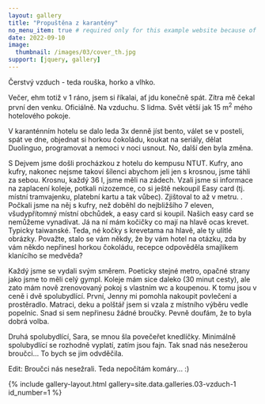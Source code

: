 ```yaml
---
layout: gallery
title: "Propuštěna z karantény"
no_menu_item: true # required only for this example website because of menu construction
date: 2022-09-10 
image:
  thumbnail: /images/03/cover_th.jpg
support: [jquery, gallery]
---
```


Čerstvý vzduch - teda rouška, horko a vlhko.

Večer, ehm totiž v 1 ráno, jsem si říkalai, ať jdu konečně spát. Zítra mě čekal první den venku. Oficiálně. Na vzduchu. S lidma. Svět větší jak 15 m<sup>2</sup> mého hotelového pokoje.

V karanténním hotelu se dalo leda 3x denně jíst bento, válet se v posteli, spát ve dne, objednat si horkou čokoládu, koukat na seriály, dělat Duolinguo, programovat a nemoci v noci usnout. No, další den byla změna.

S Dejvem jsme došli procházkou z hotelu do kempusu NTUT. Kufry, ano kufry, nakonec nejsme takoví šílenci abychom jeli jen s krosnou, jsme táhli za sebou. Krosnu, každý 36 l, jsme měli na zádech. Vzali jsme si informace na zaplacení koleje, potkali nizozemce, co si ještě nekoupil Easy card (tj. místní tramvajenku, platební kartu a tak vůbec). Zjištoval to až v metru. . Počkali jsme na něj s kufry, než doběhl do nejbližšího 7 eleven, všudypřítomný místní obchůdek, a easy card si koupil. Našich easy card se nemůžeme vynadívat. Já na ní mám kočičky co mají na hlavě ocas krevet. Typicky taiwanské. Teda, né kočky s krevetama na hlavě, ale ty ulítlé obrázky. Považte, stalo se vám někdy, že by vám hotel na otázku, zda by vám někdo nepřinesl horkou čokoládu, recepce odpověděla smajlíkem klanícího se medvěda?

Každý jsme se vydali svým směrem. Poeticky stejné metro, opačné strany jako jsme to měli celý gympl. Koleje mám sice daleko (30 minut cesty), ale zato mám nově zrenovovaný pokoj s vlastním wc a koupenou. K tomu jsou v ceně i dvě spolubydlící. První, Jenny mi pomohla nakoupit povlečení a prostěradlo. Matraci, deku a polštář jsem si vzala z místního výběru vedle popelnic. Snad si sem nepřinesu žádné broučky. Pevně doufám, že to byla dobrá volba.   

Druhá spolubydlící, Sara, se mnou šla povečeřet knedlíčky. Minimálně spolubydlící se rozhodně vyplatí, zatím jsou fajn. Tak snad nás nesežerou broučci... To bych se jim odvděčila.

Edit: Broučci nás nesežrali. Teda nepočítám komáry... :)

{% include gallery-layout.html gallery=site.data.galleries.03-vzduch-1 id_number=1 %}
